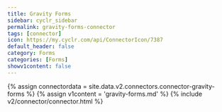 ```yaml
---
title: Gravity Forms
sidebar: cyclr_sidebar
permalink: gravity-forms-connector
tags: [connector]
icon: https://my.cyclr.com/api/ConnectorIcon/7387
default_header: false
category: Forms
categories: [Forms]
showv1content: false
---
```

{% assign connectordata = site.data.v2.connectors.connector-gravity-forms %}
{% assign v1content = 'gravity-forms.md' %}
{% include v2/connector/connector.html %}	